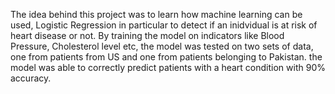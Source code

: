 The idea behind this project was to learn how machine learning can be used, Logistic Regression in particular to detect if an inidvidual is at risk of heart disease or not. By training the model on indicators like Blood Pressure, Cholesterol level etc, the model was tested on two sets of data, one from patients from US and one from patients belonging to Pakistan. the model was able to correctly predict patients with a heart condition with 90% accuracy. 
